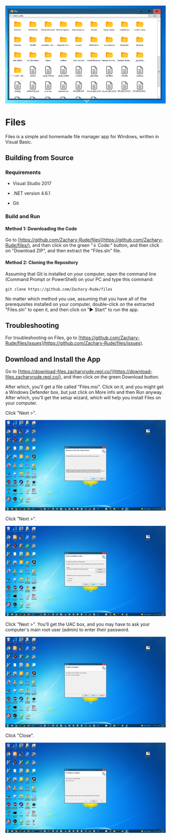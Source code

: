 ![Files Window](images/Files.png)

# **Files**

Files is a simple and homemade file manager app for Windows, written in Visual Basic.

## __Building from Source__

### **Requirements**

* Visual Studio 2017
+ .NET version 4.6.1
- Git

### __Build and Run__

#### **Method 1: Downloading the Code**

Go to [https://github.com/Zachary-Rude/files](https://github.com/Zachary-Rude/files/), and then click on the green "&darr; Code:" button, and then click on "Download ZIP", and then extract the "Files.sln" file.

#### __Method 2: Cloning the Repository__

Assuming that Git is installed on your computer, open the command line (Command Prompt or PowerShell) on your PC and type this command:

```
git clone https://github.com/Zachary-Rude/files
```

No matter which method you use, assuming that you have all of the prerequisites installed on your computer, double-click on the extracted "Files.sln" to open it, and then click on "&#9654; Start" to run the app.

## **Troubleshooting**

For troubleshooting on Files, go to [https://github.com/Zachary-Rude/files/issues](https://github.com/Zachary-Rude/files/issues).

## __Download and Install the App__

Go to [https://download-files.zacharyrude.repl.co/](https://download-files.zacharyrude.repl.co/), and then click on the green Download button.

After which, you'll get a file called "Files.msi". Click on it, and you might get a Windows Defender box, but just click on More info and then Run anyway. After which, you'll get the setup wizard, which will help you install Files on your computer.

Click "Next >".

![Welcome Box](images/Setup_1.png)

Click "Next >".

![Location Box](images/Setup_2.png)

Click "Next >". You'll get the UAC box, and you may have to ask your computer's main root user (admin) to enter their password.

![Install Box](images/Setup_3.png)

Click "Close".

![Finish Box](images/Setup_4.png)
